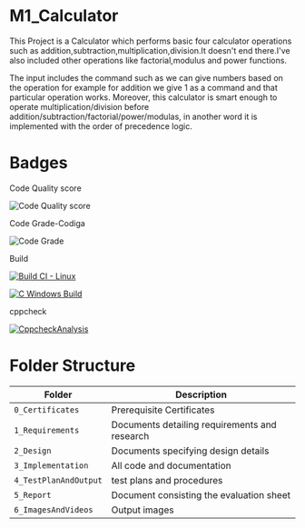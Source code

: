 # M1_Calculator

This Project is a Calculator which performs basic four calculator operations such as addition,subtraction,multiplication,division.It doesn't end there.I've also included other operations like factorial,modulus and power functions.

The input includes the command such as we can give numbers based on the operation for example for addition we give 1 as a command and that particular operation works. Moreover, this calculator is smart enough to operate multiplication/division before addition/subtraction/factorial/power/modulas, in another word it is implemented with the order of precedence logic.

# Badges

Code Quality score

![Code Quality score](https://api.codiga.io/project/32511/score/svg)

Code Grade-Codiga

![Code Grade](https://api.codiga.io/project/32511/status/svg)

Build

[![Build CI - Linux](https://github.com/Gnanesh45/M1_Calculator/actions/workflows/c-cpp.yml/badge.svg)](https://github.com/Gnanesh45/M1_Calculator/actions/workflows/c-cpp.yml)

[![C Windows Build](https://github.com/Gnanesh45/M1_Calculator/actions/workflows/c-cpp(2).yml/badge.svg)](https://github.com/Gnanesh45/M1_Calculator/actions/workflows/c-cpp(2).yml)

cppcheck

[![CppcheckAnalysis](https://github.com/Gnanesh45/M1_Calculator/actions/workflows/cppcheck-analysis.yml/badge.svg)](https://github.com/Gnanesh45/M1_Calculator/actions/workflows/cppcheck-analysis.yml)



# Folder Structure
Folder             | Description
-------------------| -----------------------------------------
`0_Certificates`   |Prerequisite Certificates
`1_Requirements`   | Documents detailing requirements and research
`2_Design`         | Documents specifying design details
`3_Implementation` | All code and documentation
`4_TestPlanAndOutput`      |test plans and procedures
`5_Report`         |Document consisting the evaluation sheet
`6_ImagesAndVideos`  | Output images 
